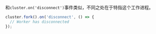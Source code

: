 <!-- YAML
added: v0.7.7
-->

和`cluster.on('disconnect')`事件类似，不同之处在于特指这个工作进程。
```js
cluster.fork().on('disconnect', () => {
  // Worker has disconnected
});
```

